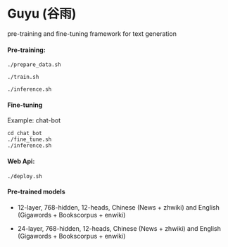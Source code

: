 # Guyu (谷雨)
pre-training and fine-tuning framework for text generation

#### Pre-training:

```
./prepare_data.sh
```

```
./train.sh
```

```
./inference.sh
```

#### Fine-tuning
Example: chat-bot

```
cd chat_bot
./fine_tune.sh
./inference.sh
```

#### Web Api:
```
./deploy.sh
```

#### Pre-trained models
- 12-layer, 768-hidden, 12-heads, Chinese (News + zhwiki) and English (Gigawords + Bookscorpus + enwiki) 

- 24-layer, 768-hidden, 12-heads, Chinese (News + zhwiki) and English (Gigawords + Bookscorpus + enwiki) 
